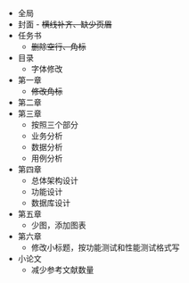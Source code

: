- 全局
- 封面
		- ~~横线补齐、缺少页眉~~
- 任务书
	- ~~删除空行、角标~~
- 目录
	- 字体修改
- 第一章
	- ~~修改角标~~
- 第二章
- 第三章
	- 按照三个部分
	- 业务分析
	- 数据分析
	- 用例分析
- 第四章
	- 总体架构设计
	- 功能设计
	- 数据库设计
- 第五章
	- 少图，添加图表
- 第六章
	- 修改小标题，按功能测试和性能测试格式写
- 小论文
	- 减少参考文献数量